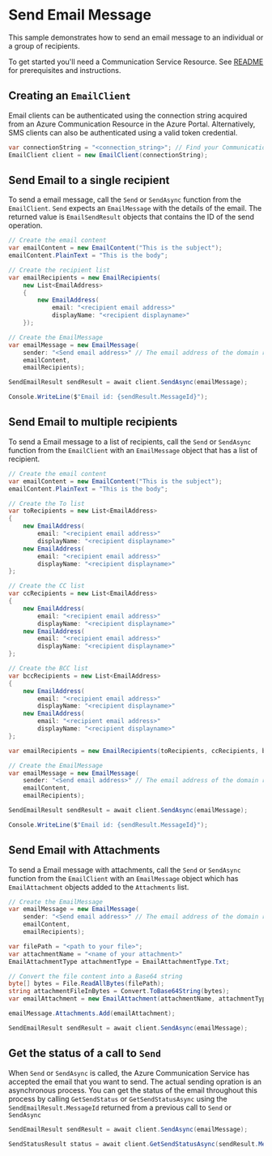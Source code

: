 # Send Email Message

This sample demonstrates how to send an email message to an individual or a group of recipients.

To get started you'll need a Communication Service Resource.  See [README][README] for prerequisites and instructions.

## Creating an `EmailClient`

Email clients can be authenticated using the connection string acquired from an Azure Communication Resource in the Azure Portal. Alternatively, SMS clients can also be authenticated using a valid token credential.

```C# Snippet:Azure_Communication_Email_CreateEmailClient
var connectionString = "<connection_string>"; // Find your Communication Services resource in the Azure portal
EmailClient client = new EmailClient(connectionString);
```

## Send Email to a single recipient

To send a email message, call the `Send` or `SendAsync` function from the `EmailClient`. `Send` expects an `EmailMessage` with the details of the email. The returned value is `EmailSendResult` objects that contains the ID of the send operation.

```C# Snippet:Azure_Communication_Email_SendAsync
// Create the email content
var emailContent = new EmailContent("This is the subject");
emailContent.PlainText = "This is the body";

// Create the recipient list
var emailRecipients = new EmailRecipients(
    new List<EmailAddress>
    {
        new EmailAddress(
            email: "<recipient email address>"
            displayName: "<recipient displayname>"
    });

// Create the EmailMessage
var emailMessage = new EmailMessage(
    sender: "<Send email address>" // The email address of the domain registered with the Communication Services resource
    emailContent,
    emailRecipients);

SendEmailResult sendResult = await client.SendAsync(emailMessage);

Console.WriteLine($"Email id: {sendResult.MessageId}");
```

## Send Email to multiple recipients

To send a Email message to a list of recipients, call the `Send` or `SendAsync` function from the `EmailClient` with an `EmailMessage` object that has a list of recipient.

```C# Snippet:Azure_Communication_Email_Send_Multiple_RecipientsAsync
// Create the email content
var emailContent = new EmailContent("This is the subject");
emailContent.PlainText = "This is the body";

// Create the To list
var toRecipients = new List<EmailAddress>
{
    new EmailAddress(
        email: "<recipient email address>"
        displayName: "<recipient displayname>"
    new EmailAddress(
        email: "<recipient email address>"
        displayName: "<recipient displayname>"
};

// Create the CC list
var ccRecipients = new List<EmailAddress>
{
    new EmailAddress(
        email: "<recipient email address>"
        displayName: "<recipient displayname>"
    new EmailAddress(
        email: "<recipient email address>"
        displayName: "<recipient displayname>"
};

// Create the BCC list
var bccRecipients = new List<EmailAddress>
{
    new EmailAddress(
        email: "<recipient email address>"
        displayName: "<recipient displayname>"
    new EmailAddress(
        email: "<recipient email address>"
        displayName: "<recipient displayname>"
};

var emailRecipients = new EmailRecipients(toRecipients, ccRecipients, bccRecipients);

// Create the EmailMessage
var emailMessage = new EmailMessage(
    sender: "<Send email address>" // The email address of the domain registered with the Communication Services resource
    emailContent,
    emailRecipients);

SendEmailResult sendResult = await client.SendAsync(emailMessage);

Console.WriteLine($"Email id: {sendResult.MessageId}");
```

## Send Email with Attachments
To send a Email message with attachments, call the `Send` or `SendAsync` function from the `EmailClient` with an `EmailMessage` object which has `EmailAttachment` objects added to the `Attachments` list.

```C# Snippet:Azure_Communication_Email_Send_With_AttachmentsAsync
// Create the EmailMessage
var emailMessage = new EmailMessage(
    sender: "<Send email address>" // The email address of the domain registered with the Communication Services resource
    emailContent,
    emailRecipients);

var filePath = "<path to your file>";
var attachmentName = "<name of your attachment>"
EmailAttachmentType attachmentType = EmailAttachmentType.Txt;

// Convert the file content into a Base64 string
byte[] bytes = File.ReadAllBytes(filePath);
string attachmentFileInBytes = Convert.ToBase64String(bytes);
var emailAttachment = new EmailAttachment(attachmentName, attachmentType, attachmentFileInBytes);

emailMessage.Attachments.Add(emailAttachment);

SendEmailResult sendResult = await client.SendAsync(emailMessage);
```

## Get the status of a call to `Send`
When `Send` or `SendAsync` is called, the Azure Communication Service has accepted the email that you want to send. The actual sending opration is an asynchronous process. You can get the status of the email throughout this process by calling `GetSendStatus` or `GetSendStatusAsync` using the `SendEmailResult.MessageId` returned from a previous call to `Send` or `SendAsync`
```C# Snippet:Azure_Communication_Email_GetSendStatusAsync
SendEmailResult sendResult = await client.SendAsync(emailMessage);

SendStatusResult status = await client.GetSendStatusAsync(sendResult.MessageId);
```

[README]: https://www.bing.com